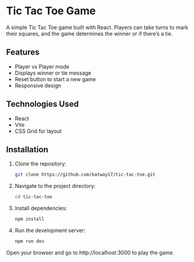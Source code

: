 # Tic Tac Toe Game

A simple Tic Tac Toe game built with React. Players can take turns to mark their squares, and the game determines the winner or if there’s a tie.

## Features
- Player vs Player mode
- Displays winner or tie message
- Reset button to start a new game
- Responsive design

## Technologies Used
- React
- Vite
- CSS Grid for layout

## Installation
1. Clone the repository:
   ```bash
   git clone https://github.com/katway17/tic-tac-toe.git

2. Navigate to the project directory:
   ```bash
   cd tic-tac-toe

3. Install dependencies:
   ```bash
   npm install

4. Run the development server:
   ```bash
   npm run dev

Open your browser and go to http://localhost:3000 to play the game.
 
